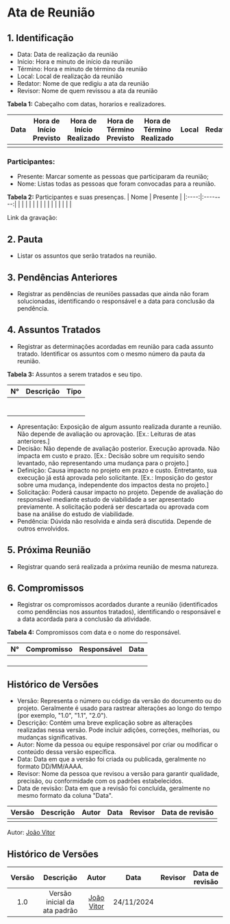 # Ata de Reunião

## 1. Identificação

* Data: Data de realização da reunião
* Início: Hora e minuto de início da reunião
* Término: Hora e minuto de término da reunião
* Local: Local de realização da reunião
* Redator: Nome de que redigiu a ata da reunião
* Revisor: Nome de quem revissou a ata da reunião

**Tabela 1:** Cabeçalho com datas, horarios e realizadores.

| Data | Hora de Início Previsto | Hora de Início Realizado | Hora de Término Previsto | Hora de Término Realizado | Local | Redator | Projeto | Revisor |
|------------|--------------------------|--------------------------|--------------------------|---------------------------|-------------|-------------|--------------|--------|
|  |  |  |  |  |  |  |  |  |

### Participantes: 

* Presente: Marcar somente as pessoas que participaram da reunião;
* Nome: Listas todas as pessoas que foram convocadas para a reunião.

**Tabela 2:** Participantes e suas presenças.
| Nome | Presente |
|:----:|:--------:|
|  |  |
|  |  |
|  |  |
|  |  |
|  |  |

Link da gravação:

## 2. Pauta

* Listar os assuntos que serão tratados na reunião.

## 3. Pendências Anteriores

* Registrar as pendências de reuniões passadas que ainda não foram solucionadas, identificando o responsável e a data para conclusão da pendência.

## 4. Assuntos Tratados

* Registrar as determinações acordadas em reunião para cada assunto tratado. Identificar os assuntos com o mesmo número da pauta da reunião.

**Tabela 3:** Assuntos a serem tratados e seu tipo.

| N° | Descrição | Tipo   |
|----|-----------|--------|
|  |  |  |
|  |  |  |
|  |  |  |
|  |  |  |
|  |  |  |
|  |  |  |
|  |  |  |

* Apresentação:	Exposição de algum assunto realizada durante a reunião. Não depende de avaliação ou aprovação.
[Ex.: Leituras de atas anteriores.]
* Decisão:	Não depende de avaliação posterior. Execução aprovada. Não impacta em custo e prazo.
[Ex.: Decisão sobre um requisito sendo levantado, não representando uma mudança para o projeto.]
* Definição:	Causa impacto no projeto em prazo e custo.  Entretanto, sua execução já está aprovada pelo solicitante.
[Ex.: Imposição do gestor sobre uma mudança, independente dos impactos desta no projeto.]
* Solicitação:	Poderá causar impacto no projeto.  Depende de avaliação do responsável mediante estudo de viabilidade a ser apresentado previamente. A solicitação poderá ser descartada ou aprovada com base na análise do estudo de viabilidade.
* Pendência:	Dúvida não resolvida e ainda será discutida. Depende de outros envolvidos.


## 5. Próxima Reunião

* Registrar quando será realizada a próxima reunião de mesma natureza.

## 6. Compromissos

* Registrar os compromissos acordados durante a reunião (identificados como pendências nos assuntos tratados), identificando o responsável e a data acordada para a conclusão da atividade.

**Tabela 4:** Compromissos com data e o nome do responsável.

| N° | Compromisso | Responsável | Data |
|----|-------------|-------------|------|
|  |  |  |  |
|  |  |  |  |
|  |  |  |  |
|  |  |  |  |

## Histórico de Versões

* Versão: Representa o número ou código da versão do documento ou do projeto. Geralmente é usado para rastrear alterações ao longo do tempo (por exemplo, "1.0", "1.1", "2.0").
* Descrição: Contém uma breve explicação sobre as alterações realizadas nessa versão. Pode incluir adições, correções, melhorias, ou mudanças significativas.
* Autor: Nome da pessoa ou equipe responsável por criar ou modificar o conteúdo dessa versão específica.
* Data: Data em que a versão foi criada ou publicada, geralmente no formato DD/MM/AAAA.
* Revisor: Nome da pessoa que revisou a versão para garantir qualidade, precisão, ou conformidade com os padrões estabelecidos.
* Data de revisão: Data em que a revisão foi concluída, geralmente no mesmo formato da coluna "Data".

| Versão |               Descrição                |   Autor    |    Data    |    Revisor     | Data de revisão |
| :----: | :------------------------------------: | :--------: | :--------: | :------------: | :-------------: |
|  |  |  |  |  |  |

Autor: [João Vitor](https://github.com/Jauzimm)

## Histórico de Versões

| Versão |               Descrição                |   Autor    |    Data    |    Revisor     | Data de revisão |
| :----: | :------------------------------------: | :--------: | :--------: | :------------: | :-------------: |
| 1.0 | Versão inicial da ata padrão | [João Vitor](https://github.com/Jauzimm) | 24/11/2024 |  |  |